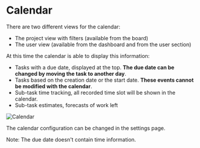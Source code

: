Calendar
========

There are two different views for the calendar:

- The project view with filters (available from the board)
- The user view (available from the dashboard and from the user section)

At this time the calendar is able to display this information:

- Tasks with a due date, displayed at the top. **The due date can be changed by moving the task to another day**.
- Tasks based on the creation date or the start date. **These events cannot be modified with the calendar**.
- Sub-task time tracking, all recorded time slot will be shown in the calendar.
- Sub-task estimates, forecasts of work left

![Calendar](https://kanboard.net/screenshots/documentation/calendar.png)

The calendar configuration can be changed in the settings page.

Note: The due date doesn't contain time information.
